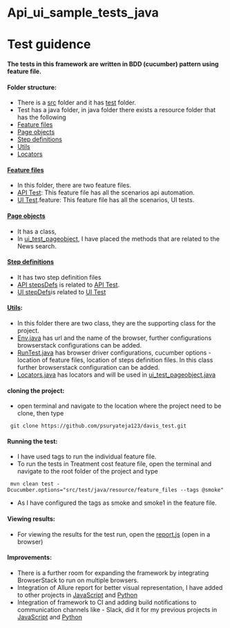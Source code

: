 # Api_ui_sample_tests_java
# Test guidence 

#### The tests in this framework are written in BDD (cucumber) pattern using feature file.

#### Folder structure:
* There is a [src](src) folder and it has [test](src/test) folder.
* Test has a java folder, in java folder there exists a resource folder that has the following
* [Feature files](src/test/java/resource/feature_files)
* [Page objects](src/test/java/resource/page_objects)
* [Step definitions](src/test/java/resource/step_defs)
* [Utils](src/test/java/resource/utils)
* [Locators](src/test/java/resource/utils)

#### [Feature files](src/test/java/resource/feature_files)
* In this folder, there are two feature files.
* [API Test](src/test/java/resource/feature_files/api_tests.feature): This feature file has all the scenarios api automation.
* [UI Test](src/test/java/resource/feature_files/ui_test.feature).feature: This feature file has all the scenarios, UI tests.

#### [Page objects](src/test/java/resource/page_objects)
* It has a class, 
* In [ui_test_pageobject](src/test/java/resource/page_objects/ui_test_pageobject.java), I have placed the methods that are related to the News search.

#### [Step definitions](src/test/java/resource/step_defs)
* It has two step definition files
* [API stepsDefs](src/test/java/resource/step_defs/api_automationStepDefs.java) is related to [API Test](src/test/java/resource/feature_files/api_tests.feature).
* [UI stepDefs](src/test/java/resource/step_defs/ui_testStepDefs.java)is related to [UI Test](src/test/java/resource/feature_files/ui_test.feature)

#### [Utils](src/test/java/resource/utils): 
* In this folder there are two class, they are the supporting class for the project.
* [Env.java](src/test/java/resource/utils/Env.java) has url and the name of the browser, further configurations browserstack configurations can be added.
* [RunTest.java](src/test/java/resource/utils/RunTest.java) has browser driver configurations, cucumber options - location of feature files, location of steps definition files. In this class further browserstack configuration can be added.
* [Locators.java](src/test/java/resource/utils/locators.java) has locators and will be used in [ui_test_pageobject.java](src/test/java/resource/utils/ui_test_pageobject.java)


#### cloning the project:
* open terminal and navigate to the location where the project need to be clone, then type
```
 git clone https://github.com/psuryateja123/davis_test.git
```

#### Running the test:
* I have used tags to run the individual feature file. 
* To run the tests in Treatment cost feature file, open the terminal and navigate to the root folder of the project and type

```
 mvn clean test -Dcucumber.options="src/test/java/resource/feature_files --tags @smoke"
```

* As I have configured the tags as smoke and smoke1 in the feature file. 

#### Viewing results:

* For viewing the results for the test run, open the [report.js](report.js) (open in a browser)

#### Improvements:

* There is a further room for expanding the framework by integrating BrowserStack to run on multiple browsers. 
* Integration of Allure report for better visual representation, I have added to other projects in [JavaScript](https://github.com/psuryateja123/cypress_meetup_demo) and [Python](https://github.com/psuryateja123/python-behave)
* Integration of framework to CI and adding build notifications to communication channels like - Slack, did it for my previous projects in [JavaScript](https://github.com/psuryateja123/cypress_meetup_demo) and [Python](https://github.com/psuryateja123/python-behave)
